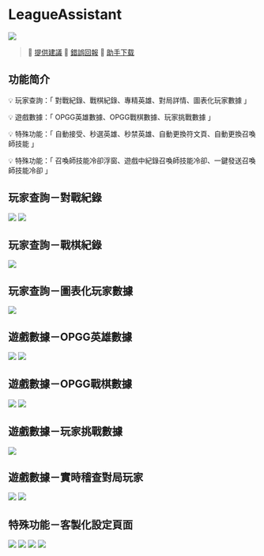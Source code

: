 # LeagueAssistant

<img src="screenshots/Banner.jpg" /> 

> 🫰 [提供建議](https://discord.com/channels/1062726976370126968/1064135225787035648)
> 🚨 [錯誤回報](https://discord.com/channels/1062726976370126968/1064135225787035648)
> 🚩 [助手下载](https://www.leefuuchang.in/projects/LeagueAssistant/Download/Setup)

## 功能简介

💡	玩家查詢：「 對戰紀錄、戰棋紀錄、專精英雄、對局詳情、圖表化玩家數據 」

💡 	遊戲數據：「 OPGG英雄數據、OPGG戰棋數據、玩家挑戰數據 」

💡 	特殊功能：「 自動接受、秒選英雄、秒禁英雄、自動更換符文頁、自動更換召喚師技能 」

💡 	特殊功能：「 召喚師技能冷卻浮窗、遊戲中紀錄召喚師技能冷卻、一鍵發送召喚師技能冷卻 」


## 玩家查詢－對戰紀錄
<img src="screenshots/1.png" /> 
<img src="screenshots/2.png" /> 

## 玩家查詢－戰棋紀錄
<img src="screenshots/3.png" /> 

## 玩家查詢－圖表化玩家數據
<img src="screenshots/4.png" /> 

## 遊戲數據－OPGG英雄數據
<img src="screenshots/5.png" /> 
<img src="screenshots/6.png" /> 

## 遊戲數據－OPGG戰棋數據
<img src="screenshots/7.png" /> 
<img src="screenshots/8.png" /> 

## 遊戲數據－玩家挑戰數據
<img src="screenshots/9.png" /> 

## 遊戲數據－實時稽查對局玩家
<img src="screenshots/14.png" /> 
<img src="screenshots/15.png" /> 

## 特殊功能－客製化設定頁面
<img src="screenshots/10.png" />  
<img src="screenshots/11.png" />  
<img src="screenshots/12.png" />  
<img src="screenshots/13.png" />  
